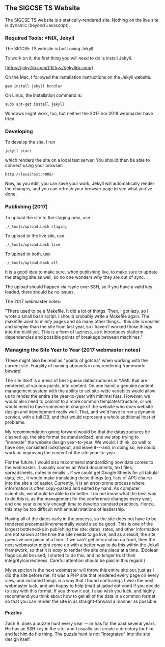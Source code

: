 ## The SIGCSE TS Website

The SIGCSE TS website is a statically-rendered site. Nothing on the live site is dynamic (beyond Javascript). 

### Required Tools: *NIX, Jekyll

The SIGCSE TS website is built using Jekyll.

To work on it, the first thing you will need to do is install Jekyll. 

[https://jekyllrb.com/](https://jekyllrb.com/)

On the Mac, I followed the installation instructions on the Jekyll website. 

    gem install jekyll bundler

On Linux, the installation command is:
	
	sudo apt-get install jekyll

Windows might work, too, but neither the 2017 nor 2018 webmaster have tried.

### Developing

To develop the site, I run

    jekyll start

which renders the site on a local test server. You should then be able to connect using your browser:

    http://localhost:4000/

Now, as you edit, you can save your work, Jekyll will automatically render the changes, and you can refresh your browser page to see what you've done.

### Publishing (2017)

To upload the site to the staging area, use

    ./_tools/upload.bash staging

To upload to the live site, use

    ./_tools/upload.bash live

To upload to both, use

    ./_tools/upload.bash all

It is a good idea to make sure, when publishing live, to make sure to update the staging site as well, so no one wonders why they are out of sync.

The upload should happen via rsync over SSH, so if you have a valid key loaded, there should be no issues.

The 2017 webmaster notes:

"There used to be a Makefile. It did a lot of things. Then, I got lazy, so I wrote a small bash script. I should probably write a Makefile again. The makefile used to minify pages and do many other things... this site is smaller and simpler than the site from last year, so I haven't worked those things into the build yet. This is a form of laziness, as it introduces platform dependencies and possible points of breakage between machines."

### Managing the Site Year to Year (2017 webmaster notes)

These might also be read as "points of gotcha" when working with the current site. Fragility of naming abounds in any rendering framework: beware!

The site itself is a mess of best-guess datastructures in YAML that are rendered, at various points, into content. On one hand, a genuine content management system with the ability to set site-wide variables would allow us to render the entire site year-to-year with minimal fuss. However, we would also need to commit to a more common template/structure, or we would need to have someone in charge of the website who does website design and development really well. That, and we'd have to run a dynamic service, with a full DB, and that would represent a whole additional host of problems.

My recommendation going forward would be that the datastructures be cleaned up, the site format be standardized, and we stop trying to "innovate" the website design year-to-year. We would, I think, do well to have one, consistent look/layout, and leave it---and, in doing so, we could work on improving the *content* of the site year-to-year.

For the future, I would also recommend standardizing how data comes to the webmaster. It usually comes as Word documents, text files, spreadsheets, notes in emails... if we could get Google Sheets for all tabular data, etc., it would make translating these things (eg. lists of APC chairs) into the site a lot easier. Currently, it is an error-prone process where information is often copy-pasted and edited by hand. As computer scientists, we should be able to do better. I do not know what the best way to do this is, as the management for the conference changes every year, and one year is barely enough time to develop standard practices. Hence, this may be too difficult with annual rotations of leadership.

Having all of the dates early in the process, so the site does not have to be rendered piecemeal/incrementally would also be good. This is one of the largest bottlenecks in publishing the site: dates, rates, and other information are not known at the time the site needs to go live, and as a result, the site goes live one piece at a time. If we can't get information up front, then the next webmaster might come up with a better way to do this within the Jekyll framework, so that it is *easy* to render the site one piece at a time. (Boolean flags could be used; I started to do this, and no longer trust their integrity/correctness. Careful attention should be paid in this regard.)

My suspicion is the next webmaster will throw this entire site out, just as I did the site before me. (It was a PHP site that rendered every page on every view, and included things in a way that I found confusing.) I wish the next webmaster luck, and am happy to help (matt at jadud dot com) if you decide to stay with this format. If you throw it out, I also wish you luck, and highly recommend you think about how to get all of the data in a common format so that you can render the site in as straight-forward a manner as possible.

#### Puzzles

Zach B. does a puzzle hunt every year -- or has for the past several years. He has an SSH key in the site, and I usually just create a directory for him, and let him do his thing. The puzzle hunt is not "integrated" into the site design itself.


